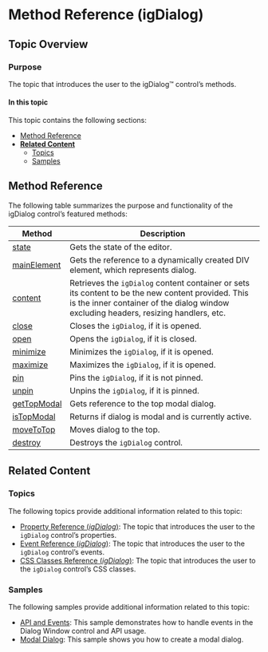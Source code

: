 ﻿<!--
|metadata|
{
    "fileName": "igdialog-method-reference",
    "controlName": "igDialog",
    "tags": ["API"]
}
|metadata|
-->

# Method Reference (igDialog)

## Topic Overview

### Purpose

The topic that introduces the user to the igDialog™ control’s methods.

#### In this topic

This topic contains the following sections:

-   [Method Reference](#methods)
-   [**Related Content**](#related-content)
    -   [Topics](#topics)
    -   [Samples](#samples)



## <a id="methods"></a> Method Reference

The following table summarizes the purpose and functionality of the igDialog control’s featured methods:

Method | Description
--- | ---
[state](%%jQueryApiUrl%%/ui.igDialog#methods:state) | Gets the state of the editor.
[mainElement](%%jQueryApiUrl%%/ui.igDialog#methods:mainElement) | Gets the reference to a dynamically created DIV element, which represents dialog.
[content](%%jQueryApiUrl%%/ui.igDialog#methods:content) | Retrieves the `igDialog` content container or sets its content to be the new content provided. This is the inner container of the dialog window excluding headers, resizing handlers, etc.
[close](%%jQueryApiUrl%%/ui.igDialog#methods:close) | Closes the `igDialog`, if it is opened.
[open](%%jQueryApiUrl%%/ui.igDialog#methods:open) | Opens the `igDialog`, if it is closed.
[minimize](%%jQueryApiUrl%%/ui.igDialog#methods:minimize) | Minimizes the `igDialog`, if it is opened.
[maximize](%%jQueryApiUrl%%/ui.igDialog#methods:maximize) | Maximizes the `igDialog`, if it is opened.
[pin](%%jQueryApiUrl%%/ui.igDialog#methods:pin) | Pins the `igDialog`, if it is not pinned.
[unpin](%%jQueryApiUrl%%/ui.igDialog#methods:unpin) | Unpins the `igDialog`, if it is pinned.
[getTopModal](%%jQueryApiUrl%%/ui.igDialog#methods:getTopModal) | Gets reference to the top modal dialog.
[isTopModal](%%jQueryApiUrl%%/ui.igDialog#methods:isTopModal) |Returns if dialog is modal and is currently active.
[moveToTop](%%jQueryApiUrl%%/ui.igDialog#methods:moveToTop) | Moves dialog to the top.
[destroy](%%jQueryApiUrl%%/ui.igDialog#methods:destroy) | Destroys the `igDialog` control.

## <a id="related-content"></a> Related Content

### <a id="topics"></a> Topics

The following topics provide additional information related to this topic:

- [Property Reference (*igDialog*)](igDialog-Property-Reference.html): The topic that introduces the user to the `igDialog` control’s properties.
- [Event Reference (*igDialog*)](igDialog-Event-Reference.html): The topic that introduces the user to the `igDialog` control’s events.
- [CSS Classes Reference (*igDialog*)](igDialog-Css-Classes-Reference.html): The topic that introduces the user to the `igDialog` control’s CSS classes.



### <a id="samples"></a> Samples

The following samples provide additional information related to this topic:

- [API and Events](igdialog-event-reference.html#attaching-handlers-jquery): This sample demonstrates how to handle events in the Dialog Window control and API usage.
- [Modal Dialog](%%SamplesUrl%%/dialog-window/modal-dialog): This sample shows you how to create a modal dialog.





 

 



